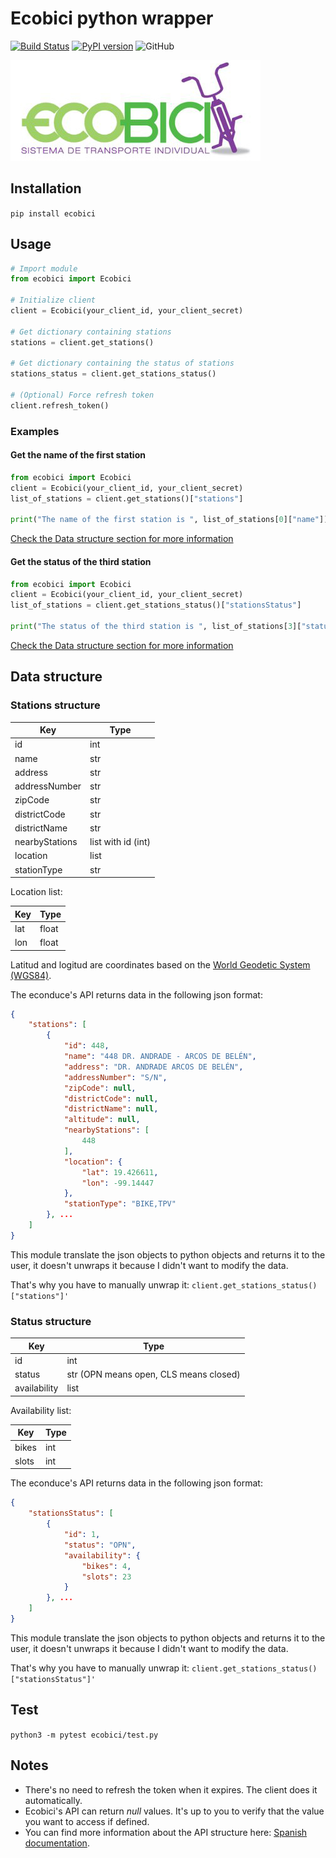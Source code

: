 # Ecobici python wrapper

[![Build Status](https://travis-ci.com/sainoba/ecobici_py.svg?branch=master)](https://travis-ci.com/sainoba/ecobici_py)
[![PyPI version](https://badge.fury.io/py/ecobici.svg)](https://badge.fury.io/py/ecobici)
![GitHub](https://img.shields.io/github/license/mashape/apistatus.svg)

![Ecobici logo](https://raw.githubusercontent.com/sainoba/ecobici_py/master/img/ecobici.jpg)

## Installation
`pip install ecobici`

## Usage

```python
# Import module
from ecobici import Ecobici

# Initialize client
client = Ecobici(your_client_id, your_client_secret)

# Get dictionary containing stations
stations = client.get_stations()

# Get dictionary containing the status of stations
stations_status = client.get_stations_status()

# (Optional) Force refresh token
client.refresh_token()

```

### Examples
#### Get the name of the first station
```python
from ecobici import Ecobici
client = Ecobici(your_client_id, your_client_secret)
list_of_stations = client.get_stations()["stations"]

print("The name of the first station is ", list_of_stations[0]["name"])
```
[Check the Data structure section for more information](#data-structure)

#### Get the status of the third station
```python
from ecobici import Ecobici
client = Ecobici(your_client_id, your_client_secret)
list_of_stations = client.get_stations_status()["stationsStatus"]

print("The status of the third station is ", list_of_stations[3]["status"])
```
[Check the Data structure section for more information](#data-structure)

## Data structure
### Stations structure

|Key|Type|
|---|---|
|id|int|
|name|str|
|address|str|
|addressNumber|str|
|zipCode|str|
|districtCode|str|
|districtName|str|
|nearbyStations|list with id (int)|
|location|list|
|stationType|str|

Location list:

|Key|Type|
|---|---|
|lat|float|
|lon|float|

Latitud and logitud are coordinates based on the [World Geodetic System (WGS84)](https://es.wikipedia.org/wiki/WGS84).

The econduce's API returns data in the following json format:
```json
{
    "stations": [
        {
            "id": 448,
            "name": "448 DR. ANDRADE - ARCOS DE BELÉN",
            "address": "DR. ANDRADE ARCOS DE BELÉN",
            "addressNumber": "S/N",
            "zipCode": null,
            "districtCode": null,
            "districtName": null,
            "altitude": null,
            "nearbyStations": [
                448
            ],
            "location": {
                "lat": 19.426611,
                "lon": -99.14447
            },
            "stationType": "BIKE,TPV"
        }, ...
    ]
}
```
This module translate the json objects to python objects and returns it to the user,
it doesn't unwraps it because I didn't want to modify the data.

That's why you have to manually unwrap it: ```client.get_stations_status()["stations"]'```

### Status structure

|Key|Type|
|---|---|
|id|int|
|status|str (OPN means open, CLS means closed)|
|availability|list|

Availability list:

|Key|Type|
|---|---|
|bikes|int|
|slots|int|

The econduce's API returns data in the following json format:
```json
{
    "stationsStatus": [
        {
            "id": 1,
            "status": "OPN",
            "availability": {
                "bikes": 4,
                "slots": 23
            }
        }, ...
    ]
}      
```
This module translate the json objects to python objects and returns it to the user,
it doesn't unwraps it because I didn't want to modify the data.

That's why you have to manually unwrap it: ```client.get_stations_status()["stationsStatus"]'```

## Test 
`python3 -m pytest ecobici/test.py`

## Notes
- There's no need to refresh the token when it expires. The client does it automatically.
- Ecobici's API can return _null_ values. It's up to you to verify that the value you want to access if defined.
- You can find more information about the API structure here: [Spanish documentation](https://www.ecobici.cdmx.gob.mx/sites/default/files/pdf/manual_api_opendata_esp_final.pdf).
